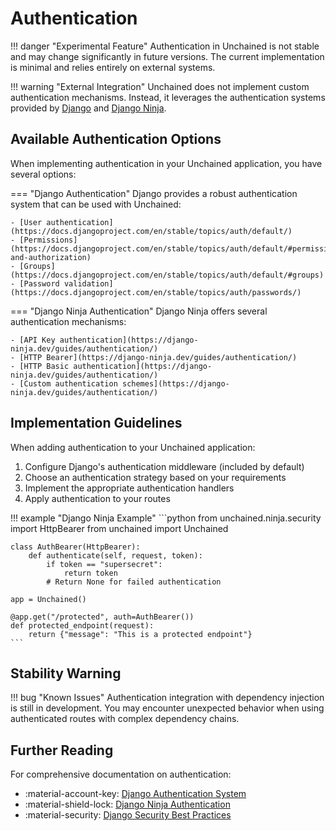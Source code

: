 # Authentication

!!! danger "Experimental Feature"
    Authentication in Unchained is not stable and may change significantly in future versions. The current implementation is minimal and relies entirely on external systems.

!!! warning "External Integration"
    Unchained does not implement custom authentication mechanisms. Instead, it leverages the authentication systems provided by [Django](https://docs.djangoproject.com/en/stable/topics/auth/) and [Django Ninja](https://django-ninja.dev/guides/authentication/).

## Available Authentication Options

When implementing authentication in your Unchained application, you have several options:

=== "Django Authentication"
    Django provides a robust authentication system that can be used with Unchained:
    
    - [User authentication](https://docs.djangoproject.com/en/stable/topics/auth/default/)
    - [Permissions](https://docs.djangoproject.com/en/stable/topics/auth/default/#permissions-and-authorization)
    - [Groups](https://docs.djangoproject.com/en/stable/topics/auth/default/#groups)
    - [Password validation](https://docs.djangoproject.com/en/stable/topics/auth/passwords/)

=== "Django Ninja Authentication"
    Django Ninja offers several authentication mechanisms:
    
    - [API Key authentication](https://django-ninja.dev/guides/authentication/)
    - [HTTP Bearer](https://django-ninja.dev/guides/authentication/)
    - [HTTP Basic authentication](https://django-ninja.dev/guides/authentication/)
    - [Custom authentication schemes](https://django-ninja.dev/guides/authentication/)

## Implementation Guidelines

When adding authentication to your Unchained application:

1. Configure Django's authentication middleware (included by default)
2. Choose an authentication strategy based on your requirements
3. Implement the appropriate authentication handlers
4. Apply authentication to your routes

!!! example "Django Ninja Example"
    ```python
    from unchained.ninja.security import HttpBearer
    from unchained import Unchained
    
    class AuthBearer(HttpBearer):
        def authenticate(self, request, token):
            if token == "supersecret":
                return token
            # Return None for failed authentication
    
    app = Unchained()
    
    @app.get("/protected", auth=AuthBearer())
    def protected_endpoint(request):
        return {"message": "This is a protected endpoint"}
    ```

## Stability Warning

!!! bug "Known Issues"
    Authentication integration with dependency injection is still in development. You may encounter unexpected behavior when using authenticated routes with complex dependency chains.

## Further Reading

For comprehensive documentation on authentication:

- :material-account-key: [Django Authentication System](https://docs.djangoproject.com/en/stable/topics/auth/)
- :material-shield-lock: [Django Ninja Authentication](https://django-ninja.dev/guides/authentication/)
- :material-security: [Django Security Best Practices](https://docs.djangoproject.com/en/stable/topics/security/)
